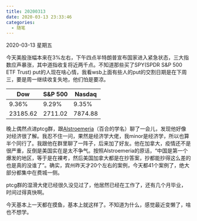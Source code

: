 ```yaml
---
title: 20200313
date: 2020-03-13 23:33:46
categories:
  - 随笔
---
```

2020-03-13 星期五

今天美股涨幅本来在3%左右，下午四点半特朗普宣布国家进入紧急状态，三大指数应声暴涨，其中道指收复将近两千点。不知道那些买了SPY(SPDR S&P 500 ETF Trust) put的人现在啥心情，我看wsb上面有些人的put的交割日期是在下周三，要是周一继续收复失地，他们怕是要凉。

| Dow      | S&P 500 | Nasdaq  |
|----------|---------|---------|
| 9.36%    | 9.29%   | 9.35%   |
| 23185.62 | 2711.02 | 7874.88 |

晚上偶然点进ptcg群，跟[Alstroemeria](https://en.wikipedia.org/wiki/Alstroemeria)（百合的学名）聊了一会儿，发现他好像对经济很了解。我忍不住一问，果然是经济学大佬，我minor是经济学，所以也算半个同行了。我跟他在群里聊了一阵子，后来加了好友。他在加拿大，疫情还不是很严重，反倒是美国实在是太不争气。按照Alstroemeria的原话，“中国是第一个爆发的地区，等于是在裸考，然后美国加拿大都是在抄答案，抄都能抄得这么差的也是真的没谁了”。确实，宾州昨天才20个左右的案例，今天都41个案例了，绝大部分都集中在费城一侧。

ptcg群的湿滑大佬已经很久没见过了，他居然已经在工作了，还有几个月毕业，时间过得真快啊。

今天基本上一天都在摸鱼，基本上就这样了。不知道为什么，感觉最近变懒了，啥也不想学。